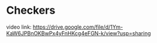 # Checkers
 video link: https://drive.google.com/file/d/1Ym-KaW6JPBnOKBwPx4yFnHKcg4eFGN-k/view?usp=sharing
